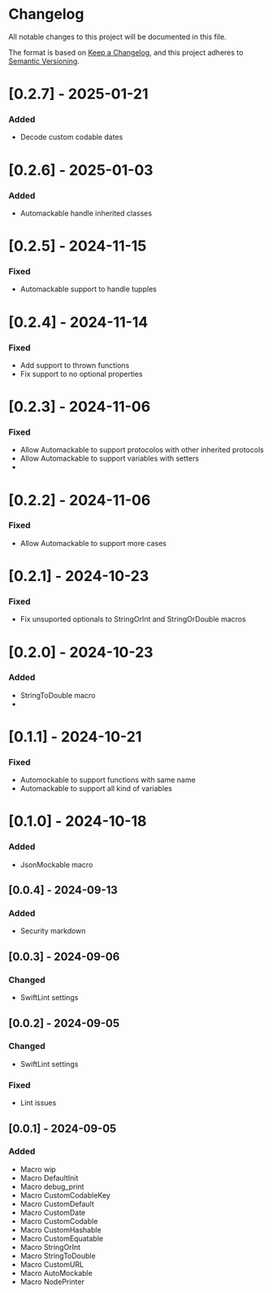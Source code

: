 # Changelog

All notable changes to this project will be documented in this file.

The format is based on [Keep a Changelog](https://keepachangelog.com/en/1.1.0/),
and this project adheres to [Semantic Versioning](https://semver.org/spec/v2.0.0.html).

# [0.2.7] - 2025-01-21

### Added

- Decode custom codable dates

# [0.2.6] - 2025-01-03

### Added

- Automackable handle inherited classes
  
# [0.2.5] - 2024-11-15

### Fixed

- Automackable support to handle tupples
  
# [0.2.4] - 2024-11-14

### Fixed

- Add support to thrown functions
- Fix support to no optional properties
  
# [0.2.3] - 2024-11-06

### Fixed

- Allow Automackable to support protocolos with other inherited protocols
- Allow Automackable to support variables with setters
- 
# [0.2.2] - 2024-11-06

### Fixed

- Allow Automackable to support more cases 

# [0.2.1] - 2024-10-23

### Fixed

- Fix unsuported optionals to StringOrInt and StringOrDouble macros

# [0.2.0] - 2024-10-23

### Added

- StringToDouble macro
- 
# [0.1.1] - 2024-10-21

### Fixed

- Automockable to support functions with same name
- Automackable to support all kind of variables
  
# [0.1.0] - 2024-10-18

### Added

- JsonMockable macro
  
## [0.0.4] - 2024-09-13

### Added

- Security markdown
  
## [0.0.3] - 2024-09-06

### Changed

- SwiftLint settings
  
## [0.0.2] - 2024-09-05

### Changed

- SwiftLint settings

### Fixed

- Lint issues
  
## [0.0.1] - 2024-09-05

### Added

- Macro wip
- Macro DefaultInit
- Macro debug_print
- Macro CustomCodableKey
- Macro CustomDefault
- Macro CustomDate
- Macro CustomCodable
- Macro CustomHashable
- Macro CustomEquatable
- Macro StringOrInt
- Macro StringToDouble
- Macro CustomURL
- Macro AutoMockable
- Macro NodePrinter
